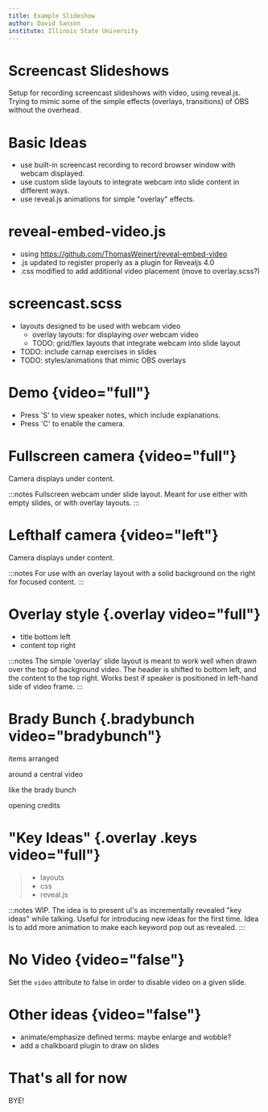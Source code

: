 ```yaml
---
title: Example Slideshow
author: David Sanson
institute: Illinois State University
---
```


# Screencast Slideshows

Setup for recording screencast slideshows with video, using reveal.js. Trying to mimic some of the simple effects (overlays, transitions) of OBS without the overhead.

# Basic Ideas

-   use built-in screencast recording to record browser window with webcam displayed.
-   use custom slide layouts to integrate webcam into slide content in different ways.
-   use reveal.js animations for simple "overlay" effects.

# reveal-embed-video.js

-   using <https://github.com/ThomasWeinert/reveal-embed-video>
-   .js updated to register properly as a plugin for Revealjs 4.0
-   .css modified to add additional video placement (move to overlay.scss?)

# screencast.scss

-   layouts designed to be used with webcam video
    -   overlay layouts: for displaying *over* webcam video
    -   TODO: grid/flex layouts that integrate webcam into slide layout 
-   TODO: include carnap exercises in slides
-   TODO: styles/animations that mimic OBS overlays

# Demo {video="full"}

-   Press 'S' to view speaker notes, which include explanations.
-   Press 'C' to enable the camera.

# Fullscreen camera {video="full"}

Camera displays under content.

:::notes
Fullscreen webcam under slide layout. Meant for use either with empty slides, or with overlay layouts.
:::


# Lefthalf camera {video="left"}

Camera displays under content.

:::notes
For use with an overlay layout with a solid background on the right for focused content.
:::

# Overlay style {.overlay video="full"}

-   title bottom left
-   content top right

:::notes
The simple 'overlay' slide layout is meant to work well when drawn over the top of background video. The header is shifted to bottom left, and the content to the top right. Works best if speaker is positioned in left-hand side of video frame.
:::

# Brady Bunch {.bradybunch video="bradybunch"}

items arranged

around a central video

like the brady bunch

opening credits

# "Key Ideas" {.overlay .keys video="full"}

> -   layouts
> -   css
> -   reveal.js

:::notes
WIP. The idea is to present ul's as incrementally revealed "key ideas" while talking. Useful for introducing new ideas for the first time. Idea is to add more animation to make each keyword pop out as revealed.
:::

# No Video {video="false"}

Set the `video` attribute to false in order to disable video on a given slide.

# Other ideas {video="false"}

-   animate/emphasize defined terms: maybe enlarge and wobble?
-   add a chalkboard plugin to draw on slides

# That's all for now

BYE!

